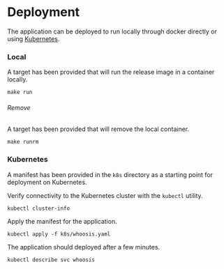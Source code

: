 # Deployment

The application can be deployed to run locally through docker directly or using
[Kubernetes](https://kubernetes.io/).

### Local

A target has been provided that will run the release image in a container
locally.

```
make run
```

###### Remove

A target has been provided that will remove the local container.

```
make runrm
```

### Kubernetes

A manifest has been provided in the `k8s` directory as a starting point for
deployment on Kubernetes.

Verify connectivity to the Kubernetes cluster with the `kubectl` utility.

```
kubectl cluster-info
```

Apply the manifest for the application.

```
kubectl apply -f k8s/whoosis.yaml
```

The application should deployed after a few minutes.

```
kubectl describe svc whoosis
```
